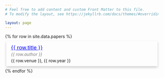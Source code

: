 ```yaml
---
# Feel free to add content and custom Front Matter to this file.
# To modify the layout, see https://jekyllrb.com/docs/themes/#overriding-theme-defaults

layout: page
---
```


<script type="text/javascript" src="/js/jquery.min.js" ></script>

<div>
    {% for row in site.data.papers %}
        <div class="paper_row">
            <div class="paper_title">
                <a href="{{ row.paper_url }}" target="_blank">{{ row.title }}</a>
            </div>
            <div class="paper_author">
                {{ row.author }}
            </div>
            <div class="paper_venue_year">{{ row.venue }}, {{ row.year }}</div>
            <div class="paper_venue">
                {{ row.venue }}
            </div>
            <div class="paper_year">
                {{ row.year }}
            </div>
        </div>
    {% endfor %}
</div>

<style type="text/css">
    .year_header {
        font-size: 2em;
        margin-top: 1.0em;
        margin-bottom: 0.5em;
    }

    .paper_row {
        margin: 0.5em 0.25em 0.5em 0.25em;
        padding: 0.5em 1.0em 0.5em 1.0em;
        box-shadow: 0 4px 8px 0 rgba(0,0,0,0.2);
        transition: 0.3s;
    }

    .paper_row:hover {
        box-shadow: 0 8px 16px 0 rgba(0,0,0,0.2);
    }

    .paper_title {
        margin: 0.25em 0.125em 0.25em 0.125em;
    }

    .paper_title a {
        font-size: 1.25em;
        color: blue;
    }

    .paper_venue_year{
        margin: 0.25em 0.125em 0.25em 0.125em;
    }

    .paper_venue{
        display: none;
    }

    .paper_year {
        display: none;
    }

    .paper_author {
        margin: 0.25em 0.125em 0.25em 0.125em;
        color: grey;
        font-style: italic;
    }
</style>

<script type="text/javascript">
    var sort_by_year = function(a, b) {
        return a.getElementsByClassName("paper_year")[0].innerText.localeCompare(b.getElementsByClassName("paper_year")[0].innerText);
    }

    var sort_by_venue = function(a, b) {
        return a.getElementsByClassName("paper_venue")[0].innerText.localeCompare(b.getElementsByClassName("paper_venue")[0].innerText);
    }

    var paper_list = $(".paper_row").get();
    paper_list.sort(sort_by_venue);
    paper_list.sort(sort_by_year);
    paper_list.reverse();

    var curr_year = paper_list[0].getElementsByClassName("paper_year")[0].innerText
    paper_list[0].parentNode.appendChild($.parseHTML(`<div class="year_header">${curr_year}<hr></div>`)[0])
    var prev_year = curr_year
    for (var i = 0; i < paper_list.length; i++) {
        curr_year = paper_list[i].getElementsByClassName("paper_year")[0].innerText
        if (curr_year != prev_year) {
            paper_list[i].parentNode.appendChild($.parseHTML(`<div class="year_header">${curr_year}<hr></div>`)[0])
        }
        paper_list[i].parentNode.appendChild(paper_list[i]);
        prev_year = curr_year
    }
</script>
